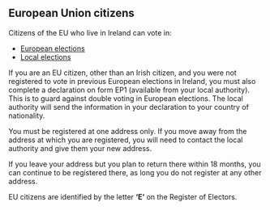 ##  European Union citizens

Citizens of the EU who live in Ireland can vote in:

  * [ European elections ](/en/government-in-ireland/elections-and-referenda/types-of-elections-and-referendums/european-elections/)
  * [ Local elections ](/en/government-in-ireland/elections-and-referenda/types-of-elections-and-referendums/local-elections/)

If you are an EU citizen, other than an Irish citizen, and you were not
registered to vote in previous European elections in Ireland, you must also
complete a declaration on form EP1 (available from your local authority). This
is to guard against double voting in European elections. The local authority
will send the information in your declaration to your country of nationality.

You must be registered at one address only. If you move away from the address
at which you are registered, you will need to contact the local authority and
give them your new address.

If you leave your address but you plan to return there within 18 months, you
can continue to be registered there, as long you do not register at any other
address.

EU citizens are identified by the letter **‘E’** on the Register of Electors.
